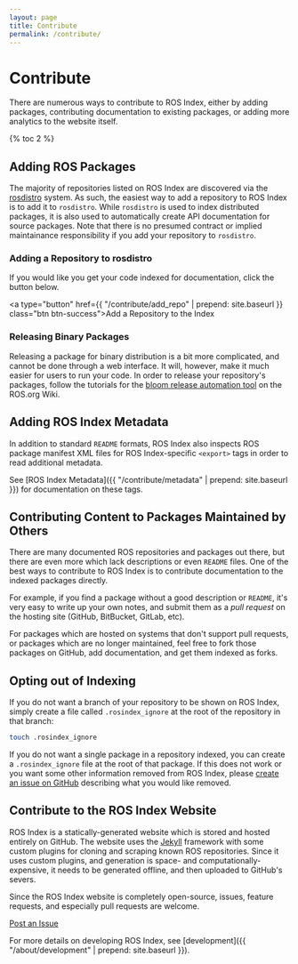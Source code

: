 ```yaml
---
layout: page
title: Contribute
permalink: /contribute/
---
```


# Contribute

There are numerous ways to contribute to ROS Index, either by adding packages,
contributing documentation to existing packages, or adding more analytics to
the website itself.

{% toc 2 %}

## Adding ROS Packages

The majority of repositories listed on ROS Index are discovered via the
<a href="https://github.com/ros/rosdistro" target="_blank">rosdistro</a> system.
As such, the easiest way to add a repository to ROS Index
is to add it to `rosdistro`. While `rosdistro` is used to index distributed
packages, it is also used to automatically create API documentation for source
packages. Note that there is no presumed contract or implied maintainance
responsibility if you add your repository to `rosdistro`.

### Adding a Repository to rosdistro

If you would like you get your code indexed for documentation, click the
button below.

<a type="button" href={{ "/contribute/add_repo" | prepend: site.baseurl }} class="btn btn-success">Add a Repository to the Index</a>

### Releasing Binary Packages

Releasing a package for binary distribution is a bit more complicated, and
cannot be done through a web interface. It will, however, make it much
easier for users to run your code. In order to release your repository's
packages, follow the tutorials for the [bloom release automation
tool](http://wiki.ros.org/bloom) on the ROS.org Wiki.

## Adding ROS Index Metadata

In addition to standard `README` formats, ROS Index also inspects ROS package
manifest XML files for ROS Index-specific `<export>` tags in order to read
additional metadata.

See [ROS Index Metadata]({{ "/contribute/metadata" | prepend: site.baseurl }}) for documentation on these tags.

## Contributing Content to Packages Maintained by Others

There are many documented ROS repositories and packages out there, but
there are even more which lack descriptions or even `README` files. One of
the best ways to contribute to ROS Index is to contribute documentation to
the indexed packages directly.

For example, if you find a package without a good description or `README`,
it's very easy to write up your own notes, and submit them as a <em>pull
request</em> on the hosting site (GitHub, BitBucket, GitLab, etc).

For packages which are hosted on systems that don't support pull requests, or
packages which are no longer maintained, feel free to fork those packages on
GitHub, add documentation, and get them indexed as forks.

## Opting out of Indexing

If you do not want a branch of your repository to be shown on ROS Index, simply
create a file called `.rosindex_ignore` at the root of the repository in that
branch:

```bash
touch .rosindex_ignore
```

If you do not want a single package in a repository indexed, you can create
a `.rosindex_ignore` file at the root of that package. If this does not work or
you want some other information removed from ROS Index, please [create an issue
on GitHub](https://github.com/ros-infrastructure/rosindex/issues/new?title=%5BREMOVAL%20REQUEST%5D%20)
describing what you would like removed.

## Contribute to the ROS Index Website

ROS Index is a statically-generated website which is stored and hosted
entirely on GitHub. The website uses the [Jekyll](http://jekyllrb.com) framework with some custom plugins
for cloning and scraping known ROS repositories. Since it uses custom
plugins, and generation is space- and computationally-expensive, it needs
to be generated offline, and then uploaded to GitHub's severs.

Since the ROS Index website is completely open-source, issues, feature
requests, and especially pull requests are welcome.

<a href="https://github.com/ros-infrastructure/index.ros.org/issues/new" target="_blank" class="btn btn-success">Post an Issue</a>

For more details on developing ROS Index, see [development]({{ "/about/development" | prepend: site.baseurl }}).

